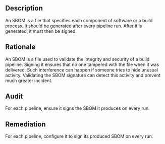 ## Description

An SBOM is a file that specifies each component of software or a build process. It should be generated after every pipeline run. After it is generated, it must then be signed.

## Rationale

An SBOM is a file used to validate the integrity and security of a build pipeline. Signing it ensures that no one tampered with the file when it was delivered. Such interference can happen if someone tries to hide unusual activity. Validating the SBOM signature can detect this activity and prevent much greater incident.

## Audit

For each pipeline, ensure it signs the SBOM it produces on every run.

## Remediation

For each pipeline, configure it to sign its produced SBOM on every run.
